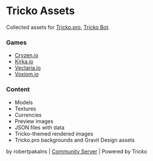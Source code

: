 # Tricko Assets
Collected assets for [Tricko.pro](https://tricko.pro), [Tricko Bot](https://discord.com/oauth2/authorize?client_id=1182411176517324840).

### Games
* [Cryzen.io](https://cryzen.io)
* [Kirka.io](https://kirka.io)
* [Vectaria.io](https://vectaria.io)
* [Voxiom.io](https://voxiom.io)

### Content
* Models
* Textures
* Currencies
* Preview images
* JSON files with data
* Tricko-themed rendered images
* Tricko.pro backgrounds and Gravit Design assets

by robertpakalns | [Community Server](https://discord.gg/yPjrUrvSzv) | Powered by Tricko